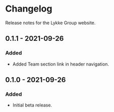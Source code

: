 # Changelog

Release notes for the Lykke Group website.



## 0.1.1 - 2021-09-26

### Added
- Added Team section link in header navigation.



## 0.1.0 - 2021-09-26

### Added
- Initial beta release.